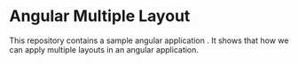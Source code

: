 # Angular Multiple Layout
This repository contains a sample angular application . It shows that how we can apply multiple layouts in an angular application.
